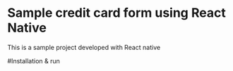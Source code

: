 # Sample credit card form using React Native
This is a sample project developed with React native

#Installation & run

